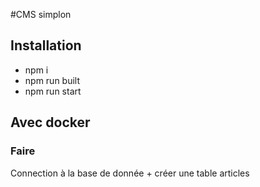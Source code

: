 #CMS simplon

## Installation
 - npm i
 - npm run built
 - npm run start

## Avec docker



### Faire
Connection à la base de donnée + créer une table articles